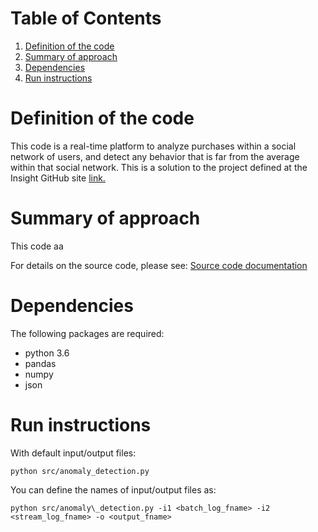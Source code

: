 # Table of Contents
1. [Definition of the code](README.md#definition-code)
2. [Summary of approach](README.md#summary-approach)
3. [Dependencies](README.md#dependencies)
4. [Run instructions](README.md#run-instructions)


# Definition of the code

This code is a real-time platform to analyze purchases within a social network of users, and detect any behavior that is far from the average within that social network.
This is a solution to the project defined at the Insight GitHub site [link.](https://github.com/InsightDataScience/anomaly_detection/blob/master/README.md)

# Summary of approach
This code aa


For details on the source code, please see:
[Source code documentation](http://htmlpreview.github.com/?https://github.com/trangel/Data-Science/blob/master/tracking-purchases/src/doc.html)

# Dependencies

The following packages are required:


* python 3.6
* pandas
* numpy
* json

# Run instructions

With default input/output files:

`python src/anomaly_detection.py` 

You can define the names of input/output files as:


`python src/anomaly\_detection.py -i1 <batch_log_fname> -i2 <stream_log_fname> -o <output_fname>`

